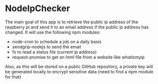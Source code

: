 # NodeIpChecker

The main goal of this app is to retrieve the public ip address of the raspberry pi and send it to an email address if the public ip address has changed.
It will use the following npm modules:
- node-cron to schedule a job on a daily basis
- sendgrip-nodejs to send the email
- fs to read a status file (current ip address)
- request-promise to get an html file from a website like whatismyip

Also, as this will be stored on a public GitHub repository, a private key will be generated locally to encrypt sensitive data (need to find a npm module for that)


